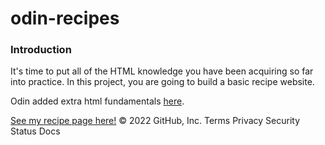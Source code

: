 

# odin-recipes

### Introduction

It's time to put all of the HTML knowledge you have been acquiring so far into practice. In this project, you are going to build a basic recipe website.


Odin added extra html fundamentals <a href="https://www.theodinproject.com/paths/foundations/courses/foundations/lessons/recipes" rel="_blank">here</a>. 

[See my recipe page here!](https://aron-helu.github.io/)
© 2022 GitHub, Inc.
Terms
Privacy
Security
Status
Docs
